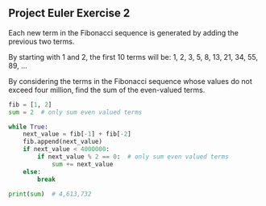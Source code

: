 ## Project Euler Exercise 2

Each new term in the Fibonacci sequence is generated by adding the previous two terms.

By starting with 1 and 2, the first 10 terms will be:
1, 2, 3, 5, 8, 13, 21, 34, 55, 89, ...

By considering the terms in the Fibonacci sequence whose values do not exceed four million,
find the sum of the even-valued terms.

```python
fib = [1, 2]
sum = 2  # only sum even valued terms

while True:
    next_value = fib[-1] + fib[-2]
    fib.append(next_value)
    if next_value < 4000000:
        if next_value % 2 == 0:  # only sum even valued terms
            sum += next_value
    else:
        break

print(sum)  # 4,613,732
```
